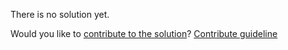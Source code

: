 
There is no solution yet.

Would you like to [contribute to the solution](https://github.com/BFEdev/BFE.dev-solutions/blob/main/problem/unique-class-name_en.md)? [Contribute guideline](https://github.com/BFEdev/BFE.dev-solutions#how-to-contribute)
